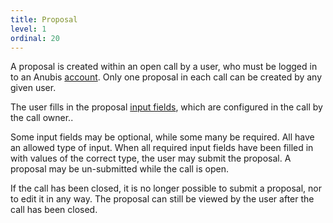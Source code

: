 ```yaml
---
title: Proposal
level: 1
ordinal: 20
---
```


A proposal is created within an open call by a user, who must be
logged in to an Anubis [account](/documentation/account). Only one
proposal in each call can be created by any given user.

The user fills in the proposal [input
fields](/documentation/input-field-types), which are configured in the
call by the call owner..

Some input fields may be optional, while some many be required. All
have an allowed type of input. When all required input fields have
been filled in with values of the correct type, the user may submit
the proposal. A proposal may be un-submitted while the call is open.

If the call has been closed, it is no longer possible to submit a
proposal, nor to edit it in any way. The proposal can still be viewed
by the user after the call has been closed.
